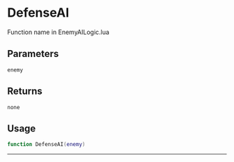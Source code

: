 # DefenseAI
Function name in EnemyAILogic.lua
## Parameters
`enemy`
## Returns
`none`
## Usage
```lua
function DefenseAI(enemy)
```
---
